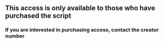 ## This access is only available to those who have purchased the script
### If you are interested in purchasing access, contact the creator number 
